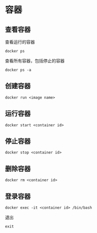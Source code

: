 # 容器

## 查看容器

查看运行的容器
``` shell
docker ps
```

查看所有容器，包括停止的容器
``` shell
docker ps -a
```

## 创建容器

``` shell
docker run <image name>
```

## 运行容器

``` shell
docker start <container id>
```

## 停止容器

``` shell
docker stop <container id>
```
## 删除容器

``` shell
docker rm <container id>
```

## 登录容器

``` shell
docker exec -it <container id> /bin/bash
```

退出
``` shell
exit
```